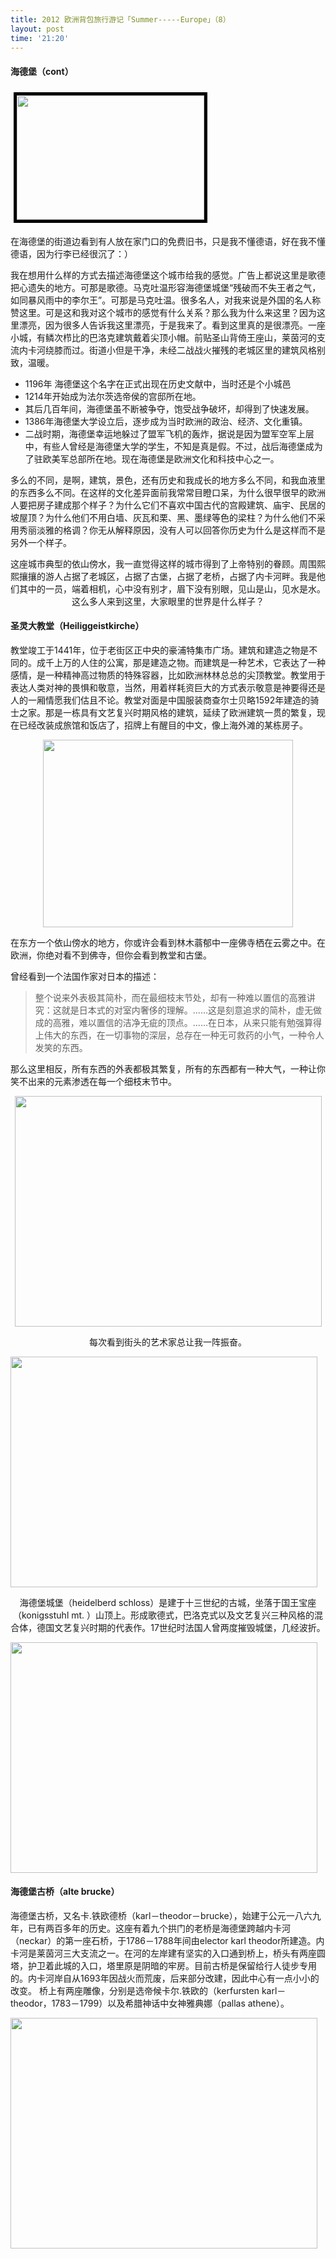 ```yaml
---
title: 2012 欧洲背包旅行游记「Summer-----Europe」（8）
layout: post
time: '21:20'
---
```


#### 海德堡（cont）

<a href="http://linhui.org/images/posts/DSC_0047.jpg"><img class="size-medium wp-image-243 alignleft" style="border-width: 5px; border-color: black; border-style: solid; margin: 5px;" title="DSC_0047" src="http://linhui.org/images/posts/DSC_0047-300x199.jpg" alt="" width="300" height="199" /></a>

在海德堡的街道边看到有人放在家门口的免费旧书，只是我不懂德语，好在我不懂德语，因为行李已经很沉了：）

我在想用什么样的方式去描述海德堡这个城市给我的感觉。广告上都说这里是歌德把心遗失的地方。可那是歌德。马克吐温形容海德堡城堡“残破而不失王者之气，如同暴风雨中的李尔王”。可那是马克吐温。很多名人，对我来说是外国的名人称赞这里。可是这和我对这个城市的感觉有什么关系？那么我为什么来这里？因为这里漂亮，因为很多人告诉我这里漂亮，于是我来了。看到这里真的是很漂亮。一座小城，有鳞次栉比的巴洛克建筑戴着尖顶小帽。前贴圣山背倚王座山，莱茵河的支流内卡河绕膝而过。街道小但是干净，未经二战战火摧残的老城区里的建筑风格别致，温暖。

<ul>
  <li>1196年 海德堡这个名字在正式出现在历史文献中，当时还是个小城邑</li>
	<li>1214年开始成为法尔茨选帝侯的宫邸所在地。</li>
	<li>其后几百年间，海德堡虽不断被争夺，饱受战争破坏，却得到了快速发展。</li>
	<li>1386年海德堡大学设立后，逐步成为当时欧洲的政治、经济、文化重镇。</li>
	<li>二战时期，海德堡幸运地躲过了盟军飞机的轰炸，据说是因为盟军空军上层中，有些人曾经是海德堡大学的学生，不知是真是假。不过，战后海德堡成为了驻欧美军总部所在地。现在海德堡是欧洲文化和科技中心之一。</li>
</ul>

多么的不同，是啊，建筑，景色，还有历史和我成长的地方多么不同，和我血液里的东西多么不同。在这样的文化差异面前我常常目瞪口呆，为什么很早很早的欧洲人要把房子建成那个样子？为什么它们不喜欢中国古代的宫殿建筑、庙宇、民居的坡屋顶？为什么他们不用白墙、灰瓦和栗、黑、墨绿等色的梁柱？为什么他们不采用秀丽淡雅的格调？你无从解释原因，没有人可以回答你历史为什么是这样而不是另外一个样子。


<p style="text-align: center;">这座城市典型的依山傍水，我一直觉得这样的城市得到了上帝特别的眷顾。周围熙熙攘攘的游人占据了老城区，占据了古堡，占据了老桥，占据了内卡河畔。我是他们其中的一员，端着相机，心中没有别才，眉下没有别眼，见山是山，见水是水。这么多人来到这里，大家眼里的世界是什么样子？</p>

#### 圣灵大教堂（Heiliggeistkirche）

教堂竣工于1441年，位于老街区正中央的豪浦特集市广场。建筑和建造之物是不同的。成千上万的人住的公寓，那是建造之物。而建筑是一种艺术，它表达了一种感情，是一种精神高过物质的特殊容器，比如欧洲林林总总的尖顶教堂。教堂用于表达人类对神的畏惧和敬意，当然，用着样耗资巨大的方式表示敬意是神要得还是人的一厢情愿我们估且不论。教堂对面是中国服装商查尔士贝略1592年建造的骑士之家。那是一栋具有文艺复兴时期风格的建筑，延续了欧洲建筑一贯的繁复，现在已经改装成旅馆和饭店了，招牌上有醒目的中文，像上海外滩的某栋房子。

<p style="text-align: center;">
<a href="http://linhui.org/images/posts/coheidberg21.jpg"><img class=" wp-image-254 aligncenter" title="coheidberg2" src="http://linhui.org/images/posts/coheidberg21-300x225.jpg" alt="" width="400" height="300" /></a></p>

在东方一个依山傍水的地方，你或许会看到林木蓊郁中一座佛寺栖在云雾之中。在欧洲，你绝对看不到佛寺，但你会看到教堂和古堡。

曾经看到一个法国作家对日本的描述：

<blockquote>整个说来外表极其简朴，而在最细枝末节处，却有一种难以置信的高雅讲究：这就是日本式的对室内奢侈的理解。......这是刻意追求的简朴，虚无做成的高雅，难以置信的洁净无疵的顶点。......在日本，从来只能有勉强算得上伟大的东西，在一切事物的深层，总存在一种无可救药的小气，一种令人发笑的东西。</blockquote>

那么这里相反，所有东西的外表都极其繁复，所有的东西都有一种大气，一种让你笑不出来的元素渗透在每一个细枝末节中。

<p style="text-align: center;"><a href="http://linhui.org/images/posts/coheidberg3.jpg"><img class="wp-image-258 aligncenter" title="coheidberg3" src="http://linhui.org/images/posts/coheidberg3-1024x768.jpg" alt="" width="491" height="369" /></a></p>

<p style="text-align: center;">每次看到街头的艺术家总让我一阵振奋。

<a href="http://linhui.org/images/posts/DSC_0068.jpg"><img class="wp-image-260 aligncenter" title="DSC_0068" src="http://linhui.org/images/posts/DSC_0068-1024x725.jpg" alt="" width="491" height="369" /></a></p>
<p style="text-align: center;">海德堡城堡（heidelberd schloss）是建于十三世纪的古城，坐落于国王宝座（konigsstuhl mt. ）山顶上。形成歌德式，巴洛克式以及文艺复兴三种风格的混合体，德国文艺复兴时期的代表作。17世纪时法国人曾两度摧毁城堡，几经波折。</p>

<p><a href="http://linhui.org/images/posts/coheidberg5.jpg"><img class="size-large wp-image-262 aligncenter" title="coheidberg5" src="http://linhui.org/images/posts/coheidberg5-1024x768.jpg" alt="" width="491" height="369" /></a></p>

#### 海德堡古桥（alte brucke）

海德堡古桥，又名卡.铁欧德桥（karl－theodor－brucke），始建于公元一八六九年，已有两百多年的历史。这座有着九个拱门的老桥是海德堡跨越内卡河（neckar）的第一座石桥，于1786－1788年间由elector karl theodor所建造。内卡河是莱茵河三大支流之一。在河的左岸建有坚实的入口通到桥上，桥头有两座圆塔，护卫着此城的入口，塔里原是阴暗的牢房。目前古桥是保留给行人徒步专用的。内卡河岸自从1693年因战火而荒废，后来部分改建，因此中心有一点小小的改变。
桥上有两座雕像，分别是选帝候卡尔.铁欧的（kerfursten karl－theodor，1783－1799）以及希腊神话中女神雅典娜（pallas athene）。

<p><a href="http://linhui.org/images/posts/coheidberg4.jpg"><img class="size-large wp-image-263 aligncenter" title="coheidberg4" src="http://linhui.org/images/posts/coheidberg4-1024x768.jpg" alt="" width="491" height="369" /></a></p>
